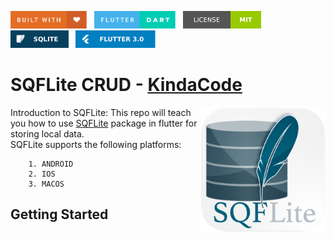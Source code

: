 <img src="screenshots/badges/built-with-love.svg" height="28px"/>&nbsp;&nbsp;
<img src="screenshots/badges/flutter-dart.svg" height="28px" />&nbsp;&nbsp;
<a href="https://choosealicense.com/licenses/mit/" target="_blank"><img src="screenshots/badges/license-MIT.svg" height="28px" /></a>&nbsp;&nbsp;
<img src="screenshots/badges/SQLite.svg" height="28px"/>&nbsp;&nbsp;
<img src="screenshots/badges/Flutter-3.svg" height="28px" />&nbsp;&nbsp;

# SQFLite CRUD - [KindaCode](https://www.kindacode.com/article/flutter-sqlite/)

<img align="right" src="screenshots/appicons/playstore.png" height="200"></img>
Introduction to SQFLite: This repo will teach you how to use [SQFLite](https://pub.dev/packages/sqflite) package in flutter for storing local data.<br>
SQFLite supports the following platforms:

```
    1. ANDROID
    2. IOS
    3. MACOS
```

## Getting Started
